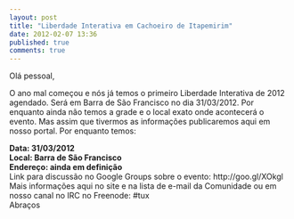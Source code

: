 ```yaml
---
layout: post
title: "Liberdade Interativa em Cachoeiro de Itapemirim"
date: 2012-02-07 13:36
published: true
comments: true
---
```


Olá pessoal,

O ano mal começou e nós já temos o primeiro Liberdade Interativa de 2012 agendado. Será em Barra de São Francisco no dia 31/03/2012. Por enquanto ainda não temos a grade e o local exato onde acontecerá o evento. Mas assim que tivermos as informações publicaremos aqui em nosso portal. Por enquanto temos:

<div><strong>Data: 31/03/2012</strong></div>
<div><strong>Local: Barra de São Francisco</strong></div>
<div><strong>Endereço: ainda em definição</strong></div>
<div></div>
<div>Link para discussão no Google Groups sobre o evento: http://goo.gl/XOkgl</div>
<div></div>
<div>Mais informações aqui no site e na lista de e-mail da Comunidade ou em nosso canal no IRC no Freenode: #tux</div>
<div></div>
<div>Abraços</div>
